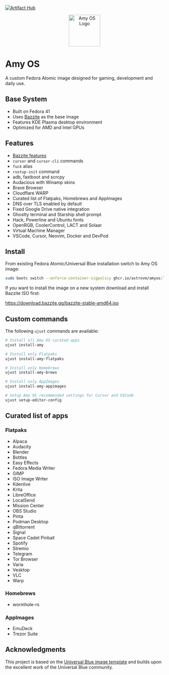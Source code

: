 [![Artifact Hub](https://img.shields.io/endpoint?url=https://artifacthub.io/badge/repository/amyos)](https://artifacthub.io/packages/container/amyos/amyos)

<div align="center">
  <picture>
    <source media="(prefers-color-scheme: light)" srcset="https://i.imgur.com/CqD0yyd.png">
    <img alt="Amy OS Logo" src="https://i.imgur.com/V6NLhnj.png" width="100">
  </picture>
</div>

# Amy OS

A custom Fedora Atomic image designed for gaming, development and daily use.

## Base System

- Built on Fedora 41
- Uses [Bazzite](https://bazzite.gg/) as the base image
- Features KDE Plasma desktop environment
- Optimized for AMD and Intel GPUs

## Features

- [Bazzite features](https://github.com/ublue-os/bazzite#about--features)
- `cursor` and `cursor-cli` commands
- `fuck` alias
- `rustup-init` command
- adb, fastboot and scrcpy
- Audacious with Winamp skins
- Brave Browser
- Cloudflare WARP
- Curated list of Flatpaks, Homebrews and AppImages
- DNS over TLS enabled by default
- Fixed Google Drive native integration
- Ghostty terminal and Starship shell prompt
- Hack, Powerline and Ubuntu fonts
- OpenRGB, CoolerControl, LACT and Solaar
- Virtual Machine Manager
- VSCode, Cursor, Neovim, Docker and DevPod

## Install

From existing Fedora Atomic/Universal Blue installation switch to Amy OS image:

```bash
sudo bootc switch --enforce-container-sigpolicy ghcr.io/astrovm/amyos:latest
```

If you want to install the image on a new system download and install Bazzite ISO first:

<https://download.bazzite.gg/bazzite-stable-amd64.iso>

## Custom commands

The following `ujust` commands are available:

```bash
# Install all Amy OS curated apps
ujust install-amy

# Install only Flatpaks
ujust install-amy-flatpaks

# Install only Homebrews
ujust install-amy-brews

# Install only AppImages
ujust install-amy-appimages

# Setup Amy OS recommended settings for Cursor and VSCode
ujust setup-editor-config
```

## Curated list of apps

### Flatpaks

- Alpaca
- Audacity
- Blender
- Bottles
- Easy Effects
- Fedora Media Writer
- GIMP
- ISO Image Writer
- Kdenlive
- Krita
- LibreOffice
- LocalSend
- Mission Center
- OBS Studio
- Pinta
- Podman Desktop
- qBittorrent
- Signal
- Space Cadet Pinball
- Spotify
- Stremio
- Telegram
- Tor Browser
- Varia
- Vesktop
- VLC
- Warp

### Homebrews

- wormhole-rs

### AppImages

- EmuDeck
- Trezor Suite

## Acknowledgments

This project is based on the [Universal Blue image template](https://github.com/ublue-os/image-template) and builds upon the excellent work of the Universal Blue community.
